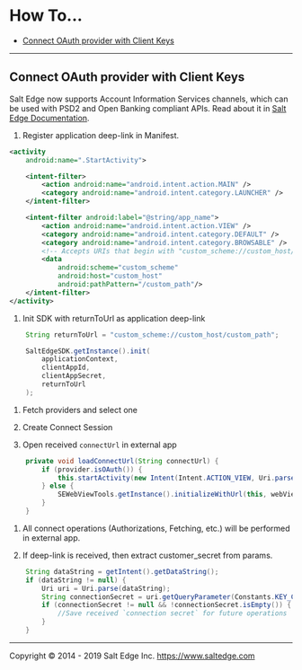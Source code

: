 # How To...  
  
* [Connect OAuth provider with Client Keys](#connect-oauth-provider-with-client-keys)

---
  
## Connect OAuth provider with Client Keys  

Salt Edge now supports Account Information Services channels, which can be used with PSD2 and Open Banking compliant APIs.
Read about it in [Salt Edge Documentation](https://docs.saltedge.com/general/#client_provider_keys).


1. Register application deep-link in Manifest.
  ```xml
  <activity
      android:name=".StartActivity">

      <intent-filter>
          <action android:name="android.intent.action.MAIN" />
          <category android:name="android.intent.category.LAUNCHER" />
      </intent-filter>

      <intent-filter android:label="@string/app_name">
          <action android:name="android.intent.action.VIEW" />
          <category android:name="android.intent.category.DEFAULT" />
          <category android:name="android.intent.category.BROWSABLE" />
          <!-- Accepts URIs that begin with "custom_scheme://custom_host/custom_path" -->
          <data
              android:scheme="custom_scheme"
              android:host="custom_host"
              android:pathPattern="/custom_path"/>
      </intent-filter>
  </activity>
  ``` 

1. Init SDK with returnToUrl as application deep-link
  ```java
      String returnToUrl = "custom_scheme://custom_host/custom_path";

      SaltEdgeSDK.getInstance().init(
          applicationContext, 
          clientAppId, 
          clientAppSecret, 
          returnToUrl
      );
  ```

1. Fetch providers and select one

1. Create Connect Session

1. Open received `connectUrl` in external app 
  ```java
      private void loadConnectUrl(String connectUrl) {
          if (provider.isOAuth()) {
              this.startActivity(new Intent(Intent.ACTION_VIEW, Uri.parse(connectUrl)));//Open in external app
          } else {
              SEWebViewTools.getInstance().initializeWithUrl(this, webView, connectUrl, this);//Open in WebView
          }
      }
  ```

1. All connect operations (Authorizations, Fetching, etc.) will be performed in external app.

1. If deep-link is received, then extract customer_secret from params.

  ```java
      String dataString = getIntent().getDataString();
      if (dataString != null) {
          Uri uri = Uri.parse(dataString);
          String connectionSecret = uri.getQueryParameter(Constants.KEY_CONNECTION_SECRET);
          if (connectionSecret != null && !connectionSecret.isEmpty()) {
              //Save received `connection secret` for future operations
          }
      }
  ```

---
Copyright © 2014 - 2019 Salt Edge Inc. https://www.saltedge.com
